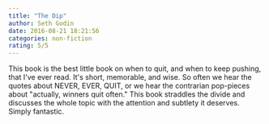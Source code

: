 ```yaml
---
title: "The Dip"
author: Seth Godin
date: 2016-08-21 18:21:56
categories: non-fiction
rating: 5/5
---
```


This book is the best little book on when to quit, and when to keep pushing, that I've ever read. It's short, memorable, and wise. So often we hear the quotes about NEVER, EVER, QUIT, or we hear the contrarian pop-pieces about "actually, winners quit often." This book straddles the divide and discusses the whole topic with the attention and subtlety it deserves. Simply fantastic.
